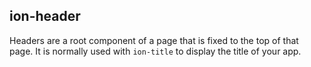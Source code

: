 <h2>ion-header</h2>

Headers are a root component of a page that is fixed to the top of that page. It is normally used with `ion-title` to display the title of your app.